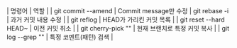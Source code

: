 | 명령어 | 역할 |
| git commit --amend | Commit message만 수정 | git rebase -i <commit> | 과거 커밋 내용 수정 |
| git reflog | HEAD가 가리킨 커밋 목록 |
| git reset --hard HEAD~ | 이전 커밋 취소 |
| git cherry-pick "<commit>" | 현재 브랜치로 특정 커밋 복사 |
| git log --grep "<pattern>" | 특정 코멘트(패턴) 검색 |